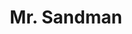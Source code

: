 ---
layout: video
series: Mike and Bootsy
episode: 43
title: Mr. Sandman
permalink: /mike-and-bootsy/episode-43
video_id: YoxgAoFteMk
release_date: 2016-11-11
platforms:
  - Nintendo Entertainment System
short_platforms:
  - NES
thumbnails:
games:
  - Mr. Sandman
current_description: |
  Mike and Bootsy play a Super Mario Bros mod called Mr. Sandman for NES
---